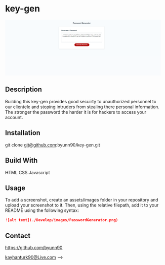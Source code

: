 # key-gen

![alt text](./Develop/images/PasswordGenerator.png)

## Description

Building this key-gen provides good secuirty to unauthorized personnel to our clientele and stoping
intruders from stealing there personal information. The stronger the password the harder
it is for hackers to access your account.

## Installation

git clone git@github.com:byunn90/key-gen.git

## Build With

HTML
CSS
Javascript

## Usage

To add a screenshot, create an assets/images folder in your repository and upload your screenshot to it. Then, using the relative filepath, add it to your README using the following syntax:

```md
![alt text](./Develop/images/PasswordGenerator.png)
```

## Contact

https://github.com/byunn90

kayhanturk90@Live.com -->
